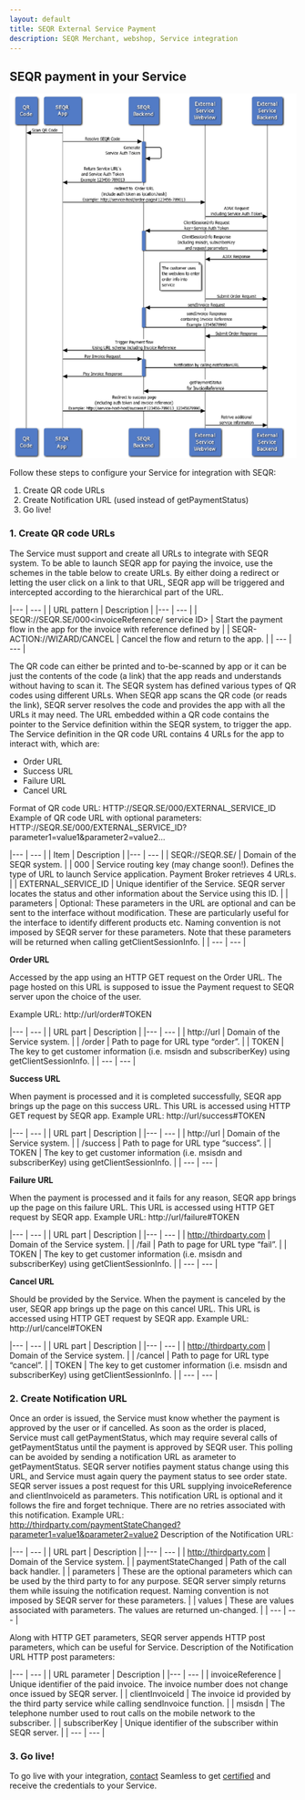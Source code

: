 ```yaml
---
layout: default
title: SEQR External Service Payment
description: SEQR Merchant, webshop, Service integration
---
```



## SEQR payment in your Service

<img src="/assets/images/Service_flow.png" />

Follow these steps to configure your Service for integration with SEQR:

1. Create QR code URLs 
2. Create Notification URL (used instead of getPaymentStatus)
3. Go live!


### 1. Create QR code URLs

The Service must support and create all URLs to integrate with SEQR system. To be able to launch SEQR app for paying the invoice, use the schemes in the table below to create URLs. 
By either doing a redirect or letting the user click on a link to that URL, SEQR app will be triggered and intercepted according to the hierarchical part of the URL.

|--- | --- |
|  URL pattern | Description |
|--- | --- |
| SEQR://SEQR.SE/000<invoiceReference/
service ID> | Start the payment flow in the app for the invoice with reference defined by <invoiceReference> |
| SEQR-ACTION://WIZARD/CANCEL | Cancel the flow and return to the app. |
| --- | --- |

The QR code can either be printed and to-be-scanned by app or it can be just the contents of the code (a link) that the app reads and understands without having to scan it. The SEQR system has defined various types of QR codes using different URLs.
When SEQR app scans the QR code (or reads the link), SEQR server resolves the code and provides the app with all the URLs it may need. 
The URL embedded within a QR code contains the pointer to the Service definition within the SEQR system, to trigger the app. The Service definition in the QR code URL contains 4 URLs for the app to interact with, which are:

* Order URL
* Success URL 
* Failure URL
* Cancel URL

Format of QR code URL:
HTTP://SEQR.SE/000/EXTERNAL_SERVICE_ID 
Example of QR code URL with optional parameters:
HTTP://SEQR.SE/000/EXTERNAL_SERVICE_ID?parameter1=value1&parameter2=value2...

|--- | --- |
|  Item | Description |
|--- | --- |
| SEQR://SEQR.SE/ | Domain of the SEQR system. |
| 000 | Service routing key (may change soon!). Defines the type of URL to launch Service application. Payment Broker retrieves 4 URLs. |
| EXTERNAL_SERVICE_ID | Unique identifier of the Service. SEQR server locates the status and other information about the Service using this ID. |
| parameters | Optional: These parameters in the URL are optional and can be sent to the interface without modification. These are particularly useful for the interface to identify different products etc. Naming convention is not imposed by SEQR server for these parameters. Note that these parameters will be returned when calling getClientSessionInfo. |
| --- | --- |


**Order URL**


Accessed by the app using an HTTP GET request on the Order URL. The page hosted on this URL is supposed to issue the Payment request to SEQR server upon the choice of the user. 

Example URL:
http://url/order#TOKEN

|--- | --- |
|  URL part | Description |
|--- | --- |
| http://url | Domain of the Service system. |
| /order | Path to page for URL type “order”. |
| TOKEN | The key to get customer information (i.e. msisdn and subscriberKey) using getClientSessionInfo. |
| --- | --- |


**Success URL** 

When payment is processed and it is completed successfully, SEQR app brings up the page on this success URL. This URL is accessed using HTTP GET request by SEQR app. 
Example URL:
http://url/success#TOKEN

|--- | --- |
|  URL part | Description |
|--- | --- |
| http://url | Domain of the Service system. |
| /success | Path to page for URL type “success”. |
| TOKEN | The key to get customer information (i.e. msisdn and subscriberKey) using getClientSessionInfo. |
| --- | --- |


**Failure URL** 

When the payment is processed and it fails for any reason, SEQR app brings up the page on this failure URL. This URL is accessed using HTTP GET request by SEQR app. 
Example URL:
http://url/failure#TOKEN

|--- | --- |
|  URL part | Description |
|--- | --- |
| http://thirdparty.com | Domain of the Service system. |
| /fail | Path to page for URL type “fail”. |
| TOKEN | The key to get customer information (i.e. msisdn and subscriberKey) using getClientSessionInfo. |
| --- | --- |


**Cancel URL** 

Should be provided by the Service. When the payment is canceled by the user, SEQR app brings up the page on this cancel URL. This URL is accessed using HTTP GET request by SEQR app. 
Example URL:
http://url/cancel#TOKEN

|--- | --- |
|  URL part | Description |
|--- | --- |
| http://thirdparty.com | Domain of the Service system. |
| /cancel | Path to page for URL type “cancel”. |
| TOKEN | The key to get customer information (i.e. msisdn and subscriberKey) using getClientSessionInfo. |
| --- | --- |


### 2. Create Notification URL 
Once an order is issued, the Service must know whether the payment is approved by the user or if cancelled. 
As soon as the order is placed, Service must call getPaymentStatus, which may require several calls of getPaymentStatus until the payment is approved by SEQR user. This polling can be avoided by sending a notification URL as arameter to getPaymentStatus. 
SEQR server notifies payment status change using this URL, and Service must again query the payment status to see order state. SEQR server issues a post request for this URL supplying invoiceReference and clientInvoiceId as parameters. This notification URL is optional and it follows the fire and forget technique. There are no retries associated with this notification. 
Example URL:
http://thirdparty.com/paymentStateChanged?parameter1=value1&parameter2=value2
Description of the Notification URL:

|--- | --- |
|  URL part | Description |
|--- | --- |
| http://thirdparty.com | Domain of the Service system. |
| paymentStateChanged | Path of the call back handler. |
| parameters | These are the optional parameters which can be used by the third party to for any purpose. SEQR server simply returns them while issuing the notification request. Naming convention is not imposed by SEQR server for these parameters. |
| values | These are values associated with parameters. The values are returned un-changed. |
| --- | --- |


Along with HTTP GET parameters, SEQR server appends HTTP post parameters, which can be useful for Service.
Description of the Notification URL HTTP post parameters:

|--- | --- |
|  URL parameter | Description |
|--- | --- |
| invoiceReference | Unique identifier of the paid invoice. The invoice number does not change once issued by SEQR server. |
| clientInvoiceId | The invoice id provided by the third party service while calling sendInvoice function. |
| msisdn | The telephone number used to rout calls on the mobile network to the subscriber. |
| subscriberKey | Unique identifier of the subscriber within SEQR server. |
| --- | --- |


### 3. Go live!

To go live with your integration, [contact](/contact) Seamless to get [certified](/merchant/reference/certification.html) and receive the credentials to your Service.




